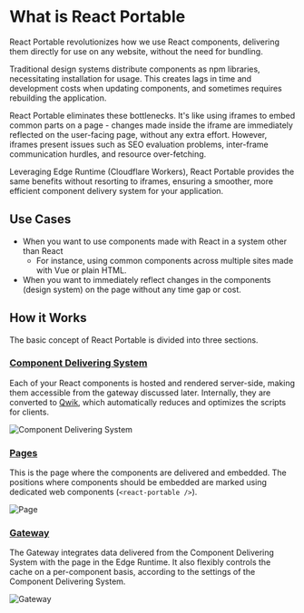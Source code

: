 # What is React Portable

React Portable revolutionizes how we use React components, delivering them directly for use on any website, without the need for bundling.

Traditional design systems distribute components as npm libraries, necessitating installation for usage. This creates lags in time and development costs when updating components, and sometimes requires rebuilding the application.

React Portable eliminates these bottlenecks. It's like using iframes to embed common parts on a page - changes made inside the iframe are immediately reflected on the user-facing page, without any extra effort. However, iframes present issues such as SEO evaluation problems, inter-frame communication hurdles, and resource over-fetching.

Leveraging Edge Runtime (Cloudflare Workers), React Portable provides the same benefits without resorting to iframes, ensuring a smoother, more efficient component delivery system for your application.

## Use Cases

- When you want to use components made with React in a system other than React
    - For instance, using common components across multiple sites made with Vue or plain HTML.
- When you want to immediately reflect changes in the components (design system) on the page without any time gap or cost.

## How it Works

The basic concept of React Portable is divided into three sections.

### [Component Delivering System](/introduction/component-delivering-system)

Each of your React components is hosted and rendered server-side, making them accessible from the gateway discussed later. Internally, they are converted to [Qwik](https://qwik.builder.io/), which automatically reduces and optimizes the scripts for clients.

![Component Delivering System](/component-delivering-system.png)

### [Pages](/introduction/pages)

This is the page where the components are delivered and embedded. The positions where components should be embedded are marked using dedicated web components (`<react-portable />`).

![Page](/how-it-works-on-page.png)

### [Gateway](/introduction/gateway)

The Gateway integrates data delivered from the Component Delivering System with the page in the Edge Runtime. It also flexibly controls the cache on a per-component basis, according to the settings of the Component Delivering System.

![Gateway](/gateway-proxy-mode.png)
